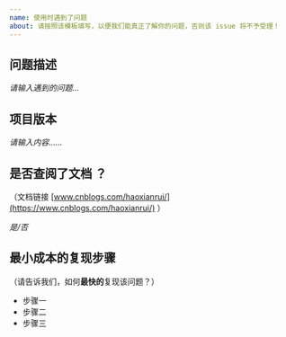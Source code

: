 ```yaml
---
name: 使用时遇到了问题
about: 请按照该模板填写，以便我们能真正了解你的问题，否则该 issue 将不予受理！
---
```


## 问题描述

*请输入遇到的问题...*

## 项目版本

*请输入内容……*

## 是否查阅了文档 ？

（文档链接 [www.cnblogs.com/haoxianrui/](https://www.cnblogs.com/haoxianrui/) ）

*是/否*

## 最小成本的复现步骤

（请告诉我们，如何**最快的**复现该问题？）

- 步骤一
- 步骤二
- 步骤三

